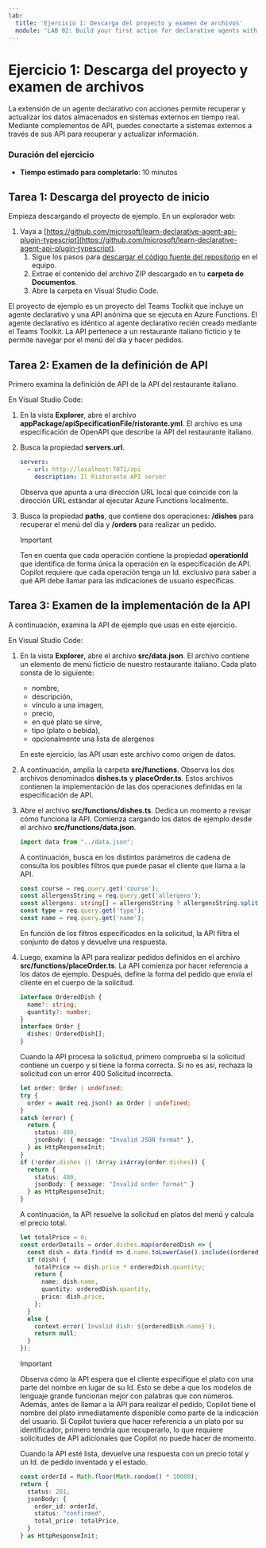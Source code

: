 ```yaml
---
lab:
  title: 'Ejercicio 1: Descarga del proyecto y examen de archivos'
  module: 'LAB 02: Build your first action for declarative agents with API plugin by using Visual Studio Code'
---
```


# Ejercicio 1: Descarga del proyecto y examen de archivos

La extensión de un agente declarativo con acciones permite recuperar y actualizar los datos almacenados en sistemas externos en tiempo real. Mediante complementos de API, puedes conectarte a sistemas externos a través de sus API para recuperar y actualizar información.

### Duración del ejercicio

- **Tiempo estimado para completarlo**: 10 minutos

## Tarea 1: Descarga del proyecto de inicio

Empieza descargando el proyecto de ejemplo. En un explorador web:

1. Vaya a [https://github.com/microsoft/learn-declarative-agent-api-plugin-typescript](https://github.com/microsoft/learn-declarative-agent-api-plugin-typescript).
    1. Sigue los pasos para [descargar el código fuente del repositorio](https://docs.github.com/repositories/working-with-files/using-files/downloading-source-code-archives#downloading-source-code-archives-from-the-repository-view) en el equipo.
    1. Extrae el contenido del archivo ZIP descargado en tu **carpeta de Documentos**.
    1. Abre la carpeta en Visual Studio Code.

El proyecto de ejemplo es un proyecto del Teams Toolkit que incluye un agente declarativo y una API anónima que se ejecuta en Azure Functions. El agente declarativo es idéntico al agente declarativo recién creado mediante el Teams Toolkit. La API pertenece a un restaurante italiano ficticio y te permite navegar por el menú del día y hacer pedidos.

## Tarea 2: Examen de la definición de API

Primero examina la definición de API de la API del restaurante italiano.

En Visual Studio Code:

1. En la vista **Explorer**, abre el archivo **appPackage/apiSpecificationFile/ristorante.yml**. El archivo es una especificación de OpenAPI que describe la API del restaurante italiano.
1. Busca la propiedad **servers.url**.

    ```yaml
    servers:
      - url: http://localhost:7071/api
        description: Il Ristorante API server
    ```

    Observa que apunta a una dirección URL local que coincide con la dirección URL estándar al ejecutar Azure Functions localmente.

1. Busca la propiedad **paths**, que contiene dos operaciones: **/dishes** para recuperar el menú del día y **/orders** para realizar un pedido.

    > [!IMPORTANT]
    > Ten en cuenta que cada operación contiene la propiedad **operationId** que identifica de forma única la operación en la especificación de API. Copilot requiere que cada operación tenga un Id. exclusivo para saber a qué API debe llamar para las indicaciones de usuario específicas.

## Tarea 3: Examen de la implementación de la API

A continuación, examina la API de ejemplo que usas en este ejercicio.

En Visual Studio Code:

1. En la vista **Explorer**, abre el archivo **src/data.json**. El archivo contiene un elemento de menú ficticio de nuestro restaurante italiano. Cada plato consta de lo siguiente:

    - nombre,
    - descripción,
    - vínculo a una imagen,
    - precio,
    - en qué plato se sirve,
    - tipo (plato o bebida),
    - opcionalmente una lista de alergenos

    En este ejercicio, las API usan este archivo como origen de datos.
1. A continuación, amplía la carpeta **src/functions**. Observa los dos archivos denominados **dishes.ts** y **placeOrder.ts**. Estos archivos contienen la implementación de las dos operaciones definidas en la especificación de API.
1. Abre el archivo **src/functions/dishes.ts**. Dedica un momento a revisar cómo funciona la API. Comienza cargando los datos de ejemplo desde el archivo **src/functions/data.json**.

    ```typescript
    import data from "../data.json";
    ```

    A continuación, busca en los distintos parámetros de cadena de consulta los posibles filtros que puede pasar el cliente que llama a la API.

    ```typescript
    const course = req.query.get('course');
    const allergensString = req.query.get('allergens');
    const allergens: string[] = allergensString ? allergensString.split(",") : [];
    const type = req.query.get('type');
    const name = req.query.get('name');
    ```

    En función de los filtros especificados en la solicitud, la API filtra el conjunto de datos y devuelve una respuesta.

1. Luego, examina la API para realizar pedidos definidos en el archivo **src/functions/placeOrder.ts**. La API comienza por hacer referencia a los datos de ejemplo. Después, define la forma del pedido que envía el cliente en el cuerpo de la solicitud.

    ```typescript
    interface OrderedDish {
      name?: string;
      quantity?: number;
    }
    interface Order {
      dishes: OrderedDish[];
    }
    ```

    Cuando la API procesa la solicitud, primero comprueba si la solicitud contiene un cuerpo y si tiene la forma correcta. Si no es así, rechaza la solicitud con un error 400 Solicitud incorrecta.

    ```typescript
    let order: Order | undefined;
    try {
      order = await req.json() as Order | undefined;
    }
    catch (error) {
      return {
        status: 400,
        jsonBody: { message: "Invalid JSON format" },
      } as HttpResponseInit;
    }
    if (!order.dishes || !Array.isArray(order.dishes)) {
      return {
        status: 400,
        jsonBody: { message: "Invalid order format" }
      } as HttpResponseInit;
    }
    ```

    A continuación, la API resuelve la solicitud en platos del menú y calcula el precio total.

    ```typescript
    let totalPrice = 0;
    const orderDetails = order.dishes.map(orderedDish => {
      const dish = data.find(d => d.name.toLowerCase().includes(orderedDish.name.toLowerCase()));
      if (dish) {
        totalPrice += dish.price * orderedDish.quantity;
        return {
          name: dish.name,
          quantity: orderedDish.quantity,
          price: dish.price,
        };
      }
      else {
        context.error(`Invalid dish: ${orderedDish.name}`);
        return null;
      }
    });
    ```

    > [!IMPORTANT]
    > Observa cómo la API espera que el cliente especifique el plato con una parte del nombre en lugar de su Id. Esto se debe a que los modelos de lenguaje grande funcionan mejor con palabras que con números. Además, antes de llamar a la API para realizar el pedido, Copilot tiene el nombre del plato inmediatamente disponible como parte de la indicación del usuario. Si Copilot tuviera que hacer referencia a un plato por su identificador, primero tendría que recuperarlo, lo que requiere solicitudes de API adicionales que Copilot no puede hacer de momento.

    Cuando la API esté lista, devuelve una respuesta con un precio total y un Id. de pedido inventado y el estado.

    ```typescript
    const orderId = Math.floor(Math.random() * 10000);
    return {
      status: 201,
      jsonBody: {
        order_id: orderId,
        status: "confirmed",
        total_price: totalPrice,
      }
    } as HttpResponseInit;
    ```

